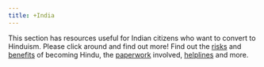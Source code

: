 ```yaml
---
title: +India
---
```


This section has resources useful for Indian citizens who want to convert to Hinduism. Please click around and find out more! Find out the [risks](risks/) and [benefits](benefits/) of becoming Hindu, the [paperwork](paperwork/) involved, [helplines](../contact/) and more.
